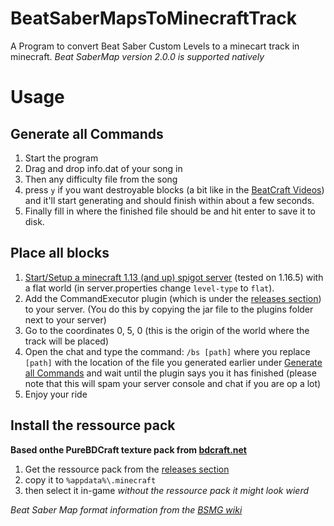 # BeatSaberMapsToMinecraftTrack
A Program to convert Beat Saber Custom Levels to a minecart track in minecraft. 
_Beat SaberMap version 2.0.0 is supported natively_

# Usage
## Generate all Commands
1. Start the program
2. Drag and drop info.dat of your song in
3. Then any difficulty file from the song
5.  press `y` if you want destroyable blocks (a bit like in the [BeatCraft Videos](https://www.youtube.com/watch?v=Wm0wFAJr1Xo)) and it'll start generating and should finish within about a few seconds.
6.  Finally fill in where the finished file should be and hit enter to save it to disk.

## Place all blocks
1. [Start/Setup a minecraft 1.13 (and up) spigot server](https://www.spigotmc.org/wiki/spigot-installation/) (tested on 1.16.5) with a flat world (in server.properties change `level-type` to `flat`).
2. Add the CommandExecutor plugin (which is under the [releases section](https://github.com/ComputerElite/BeatSaberMapsToMinecraftTrack/releases)) to your server. (You do this by copying the jar file to the plugins folder next to your server)
3. Go to the coordinates 0, 5, 0 (this is the origin of the world where the track will be placed)
4. Open the chat and type the command: `/bs [path]` where you replace `[path]` with the location of the file you generated earlier under [Generate all Commands](#generate-all-commands) and wait until the plugin says you it has finished (please note that this will spam your server console and chat if you are op a lot)
5. Enjoy your ride

## Install the ressource pack
**Based onthe PureBDCraft texture pack from [bdcraft.net](https://bdcraft.net/)**
1. Get the ressource pack from the [releases section](https://github.com/ComputerElite/BeatSaberMapsToMinecraftTrack/releases)
2. copy it to `%appdata%\.minecraft`
3. then select it in-game
_without the ressource pack it might look wierd_


_Beat Saber Map format information from the [BSMG wiki](https://bsmg.wiki/mapping/map-format.html)_
